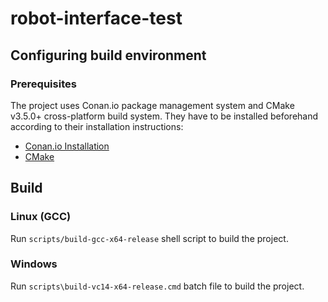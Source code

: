# robot-interface-test

## Configuring build environment

### Prerequisites

The project uses Conan.io package management system and CMake v3.5.0+ cross-platform build system. They
have to be installed beforehand according to their installation instructions:

* [Conan.io Installation](http://docs.conan.io/en/latest/installation.html)
* [CMake](https://cmake.org/install/)

## Build

### Linux (GCC)

Run `scripts/build-gcc-x64-release` shell script to build the project.

### Windows

Run `scripts\build-vc14-x64-release.cmd` batch file to build the project.
